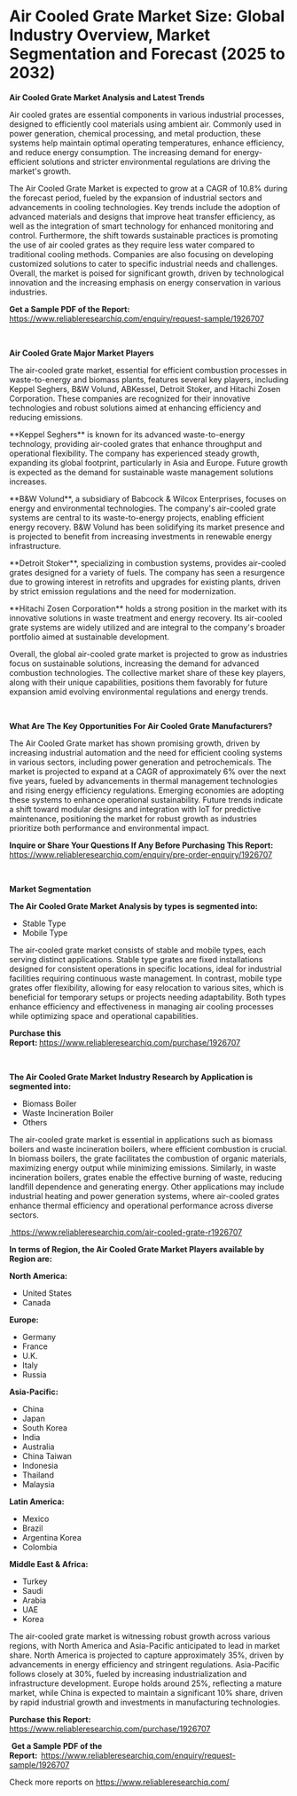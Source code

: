 <p><h1>Air Cooled Grate Market Size: Global Industry Overview, Market Segmentation and Forecast (2025 to 2032)</h1></p><p><strong>Air Cooled Grate Market Analysis and Latest Trends</strong></p>
<p><p>Air cooled grates are essential components in various industrial processes, designed to efficiently cool materials using ambient air. Commonly used in power generation, chemical processing, and metal production, these systems help maintain optimal operating temperatures, enhance efficiency, and reduce energy consumption. The increasing demand for energy-efficient solutions and stricter environmental regulations are driving the market's growth.</p><p>The Air Cooled Grate Market is expected to grow at a CAGR of 10.8% during the forecast period, fueled by the expansion of industrial sectors and advancements in cooling technologies. Key trends include the adoption of advanced materials and designs that improve heat transfer efficiency, as well as the integration of smart technology for enhanced monitoring and control. Furthermore, the shift towards sustainable practices is promoting the use of air cooled grates as they require less water compared to traditional cooling methods. Companies are also focusing on developing customized solutions to cater to specific industrial needs and challenges. Overall, the market is poised for significant growth, driven by technological innovation and the increasing emphasis on energy conservation in various industries.</p></p>
<p><strong>Get a Sample PDF of the Report:&nbsp;</strong> <a href="https://www.reliableresearchiq.com/enquiry/request-sample/1926707?utm_campaign=1159&utm_medium=2&utm_source=Github&utm_content=ia&utm_term=15012025&utm_id=air-cooled-grate">https://www.reliableresearchiq.com/enquiry/request-sample/1926707</a></p>
<p>&nbsp;</p>
<p><strong>Air Cooled Grate Major Market Players</strong></p>
<p><p>The air-cooled grate market, essential for efficient combustion processes in waste-to-energy and biomass plants, features several key players, including Keppel Seghers, B&W Volund, ABKessel, Detroit Stoker, and Hitachi Zosen Corporation. These companies are recognized for their innovative technologies and robust solutions aimed at enhancing efficiency and reducing emissions.</p><p>**Keppel Seghers** is known for its advanced waste-to-energy technology, providing air-cooled grates that enhance throughput and operational flexibility. The company has experienced steady growth, expanding its global footprint, particularly in Asia and Europe. Future growth is expected as the demand for sustainable waste management solutions increases.</p><p>**B&W Volund**, a subsidiary of Babcock & Wilcox Enterprises, focuses on energy and environmental technologies. The company's air-cooled grate systems are central to its waste-to-energy projects, enabling efficient energy recovery. B&W Volund has been solidifying its market presence and is projected to benefit from increasing investments in renewable energy infrastructure.</p><p>**Detroit Stoker**, specializing in combustion systems, provides air-cooled grates designed for a variety of fuels. The company has seen a resurgence due to growing interest in retrofits and upgrades for existing plants, driven by strict emission regulations and the need for modernization.</p><p>**Hitachi Zosen Corporation** holds a strong position in the market with its innovative solutions in waste treatment and energy recovery. Its air-cooled grate systems are widely utilized and are integral to the company's broader portfolio aimed at sustainable development.</p><p>Overall, the global air-cooled grate market is projected to grow as industries focus on sustainable solutions, increasing the demand for advanced combustion technologies. The collective market share of these key players, along with their unique capabilities, positions them favorably for future expansion amid evolving environmental regulations and energy trends.</p></p>
<p>&nbsp;</p>
<p><strong>What Are The Key Opportunities For Air Cooled Grate Manufacturers?</strong></p>
<p><p>The Air Cooled Grate market has shown promising growth, driven by increasing industrial automation and the need for efficient cooling systems in various sectors, including power generation and petrochemicals. The market is projected to expand at a CAGR of approximately 6% over the next five years, fueled by advancements in thermal management technologies and rising energy efficiency regulations. Emerging economies are adopting these systems to enhance operational sustainability. Future trends indicate a shift toward modular designs and integration with IoT for predictive maintenance, positioning the market for robust growth as industries prioritize both performance and environmental impact.</p></p>
<p><strong>Inquire or Share Your Questions If Any Before Purchasing This Report:</strong> <a href="https://www.reliableresearchiq.com/enquiry/pre-order-enquiry/1926707?utm_campaign=1159&utm_medium=2&utm_source=Github&utm_content=ia&utm_term=15012025&utm_id=air-cooled-grate">https://www.reliableresearchiq.com/enquiry/pre-order-enquiry/1926707</a></p>
<p>&nbsp;</p>
<p><strong>Market Segmentation</strong></p>
<p><strong>The Air Cooled Grate Market Analysis by types is segmented into:</strong></p>
<p><ul><li>Stable Type</li><li>Mobile Type</li></ul></p>
<p><p>The air-cooled grate market consists of stable and mobile types, each serving distinct applications. Stable type grates are fixed installations designed for consistent operations in specific locations, ideal for industrial facilities requiring continuous waste management. In contrast, mobile type grates offer flexibility, allowing for easy relocation to various sites, which is beneficial for temporary setups or projects needing adaptability. Both types enhance efficiency and effectiveness in managing air cooling processes while optimizing space and operational capabilities.</p></p>
<p><strong>Purchase this Report:&nbsp;</strong><a href="https://www.reliableresearchiq.com/purchase/1926707?utm_campaign=1159&utm_medium=2&utm_source=Github&utm_content=ia&utm_term=15012025&utm_id=air-cooled-grate">https://www.reliableresearchiq.com/purchase/1926707</a></p>
<p>&nbsp;</p>
<p><strong>The Air Cooled Grate Market Industry Research by Application is segmented into:</strong></p>
<p><ul><li>Biomass Boiler</li><li>Waste Incineration Boiler</li><li>Others</li></ul></p>
<p><p>The air-cooled grate market is essential in applications such as biomass boilers and waste incineration boilers, where efficient combustion is crucial. In biomass boilers, the grate facilitates the combustion of organic materials, maximizing energy output while minimizing emissions. Similarly, in waste incineration boilers, grates enable the effective burning of waste, reducing landfill dependence and generating energy. Other applications may include industrial heating and power generation systems, where air-cooled grates enhance thermal efficiency and operational performance across diverse sectors.</p></p>
<p><a href="https://www.reliableresearchiq.com/air-cooled-grate-r1926707?utm_campaign=1159&utm_medium=2&utm_source=Github&utm_content=ia&utm_term=15012025&utm_id=air-cooled-grate">&nbsp;https://www.reliableresearchiq.com/air-cooled-grate-r1926707</a></p>
<p><strong>In terms of Region, the Air Cooled Grate Market Players available by Region are:</strong></p>
<p>
    <p> <strong> North America: </strong>
        <ul>
            <li>United States</li>
            <li>Canada</li>
        </ul>
        </p> 
    <p> <strong> Europe: </strong>
        <ul>
            <li>Germany</li>
            <li>France</li>
            <li>U.K.</li>
            <li>Italy</li>
            <li>Russia</li>
        </ul>
        </p> 
    <p> <strong> Asia-Pacific: </strong>
        <ul>
            <li>China</li>
            <li>Japan</li>
            <li>South Korea</li>
            <li>India</li>
            <li>Australia</li>
            <li>China Taiwan</li>
            <li>Indonesia</li>
            <li>Thailand</li>
            <li>Malaysia</li>
        </ul>
        </p> 
    <p> <strong> Latin America: </strong>
        <ul>
            <li>Mexico</li>
            <li>Brazil</li>
            <li>Argentina Korea</li>
            <li>Colombia</li>
        </ul>
        </p> 
    <p> <strong> Middle East & Africa: </strong>
        <ul>
            <li>Turkey</li>
            <li>Saudi</li>
            <li>Arabia</li>
            <li>UAE</li>
            <li>Korea</li>
        </ul>
    </p>
    </p>
<p><p>The air-cooled grate market is witnessing robust growth across various regions, with North America and Asia-Pacific anticipated to lead in market share. North America is projected to capture approximately 35%, driven by advancements in energy efficiency and stringent regulations. Asia-Pacific follows closely at 30%, fueled by increasing industrialization and infrastructure development. Europe holds around 25%, reflecting a mature market, while China is expected to maintain a significant 10% share, driven by rapid industrial growth and investments in manufacturing technologies.</p></p>
<p><strong>Purchase this Report: </strong><a href="https://www.reliableresearchiq.com/purchase/1926707?utm_campaign=1159&utm_medium=2&utm_source=Github&utm_content=ia&utm_term=15012025&utm_id=air-cooled-grate">https://www.reliableresearchiq.com/purchase/1926707</a></p>
<p>&nbsp;<strong>Get a Sample PDF of the Report:&nbsp;&nbsp;</strong><a href="https://www.reliableresearchiq.com/enquiry/request-sample/1926707?utm_campaign=1159&utm_medium=2&utm_source=Github&utm_content=ia&utm_term=15012025&utm_id=air-cooled-grate">https://www.reliableresearchiq.com/enquiry/request-sample/1926707</a></p>
<p><strong></strong></p>
<p>Check more reports on <a href="https://www.reliableresearchiq.com/?utm_campaign=1159&utm_medium=2&utm_source=Github&utm_content=ia&utm_term=15012025&utm_id=air-cooled-grate">https://www.reliableresearchiq.com/</a></p>